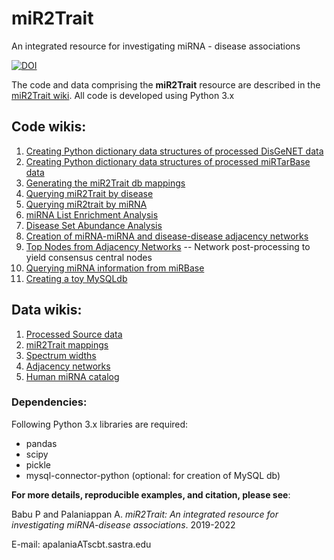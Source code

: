# miR2Trait
An integrated resource for investigating miRNA - disease associations

[![DOI](https://zenodo.org/badge/DOI/10.5281/zenodo.7002878.svg)](https://doi.org/10.5281/zenodo.7002878)

The code and data comprising the **miR2Trait** resource are described in the [miR2Trait wiki](https://github.com/miR2Trait/miR2Trait/wiki). All code is developed using Python 3.x

## Code wikis:
1. [Creating Python dictionary data structures of processed DisGeNET data](https://github.com/miR2Trait/miR2Trait/wiki/Dictionaries-of-processed-DisGeNET-data)
2. [Creating Python dictionary data structures of processed miRTarBase data](https://github.com/miR2Trait/miR2Trait/wiki/Dictionaries-of-processed-miRTarBase-data)
3. [Generating the miR2Trait db mappings](https://github.com/miR2Trait/miR2Trait/wiki/Creating-the-miR2Trait-database-mappings)
4. [Querying miR2Trait by disease](https://github.com/miR2Trait/miR2Trait/wiki/miR2Trait:-Query-by-disease)
5. [Querying miR2trait by miRNA](https://github.com/miR2Trait/miR2Trait/wiki/miR2Trait:-Query-by-miRNA)
6. [miRNA List Enrichment Analysis](https://github.com/miR2Trait/miR2Trait/wiki/miRNA-List-Enrichment-Analysis)
7. [Disease Set Abundance Analysis](https://github.com/miR2Trait/miR2Trait/wiki/Disease-Set-Abundance-Analysis)
8. [Creation of miRNA-miRNA and disease-disease adjacency networks](https://github.com/miR2Trait/miR2Trait/wiki/Adjacency-Network-creation-for-miRNAs-and-Diseases)
9. [Top Nodes from Adjacency Networks](https://github.com/miR2Trait/miR2Trait/wiki/Top-Nodes-from-Adjacency-Networks) -- Network post-processing to yield consensus central nodes 
10. [Querying miRNA information from miRBase](https://github.com/miR2Trait/miR2Trait/wiki/Querying-miRNA-information-from-miRBase)
11. [Creating a toy MySQLdb](https://github.com/miR2Trait/miR2Trait/wiki/Creating-a-MySQLdb:-toy-example)

## Data wikis:
1. [Processed Source data](https://github.com/miR2Trait/miR2Trait/wiki/Data::Processed-Source-data)
2. [miR2Trait mappings](https://github.com/miR2Trait/miR2Trait/wiki/Data::pickled-mappings)
3. [Spectrum widths](https://github.com/miR2Trait/miR2Trait/wiki/Data::Spectrum-widths)
4. [Adjacency networks](https://github.com/miR2Trait/miR2Trait/wiki/Data::Adjacency-Networks)
5. [Human miRNA catalog](https://github.com/miR2Trait/miR2Trait/wiki/Data::miRBase_human)

### Dependencies:
Following Python 3.x libraries are required:
- pandas
- scipy
- pickle
- mysql-connector-python (optional: for creation of MySQL db)

**For more details, reproducible examples, and citation, please see**: 

Babu P and Palaniappan A. *miR2Trait: An integrated resource for investigating miRNA-disease associations*. 2019-2022

E-mail: apalaniaATscbt.sastra.edu
